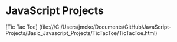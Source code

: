 # JavaScript Projects
 [Tic Tac Toe] (file:///C:/Users/jmcke/Documents/GitHub/JavaScript-Projects/Basic_Javascript_Projects/TicTacToe/TicTacToe.html)
